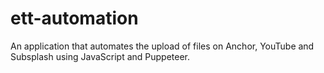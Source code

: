 # ett-automation
An application that automates the upload of files on Anchor, YouTube and Subsplash using JavaScript and Puppeteer.
